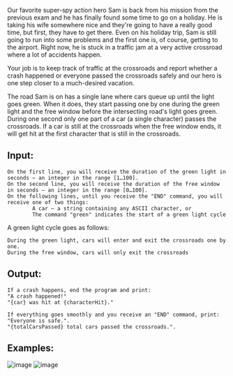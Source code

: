 Our favorite super-spy action hero Sam is back from his mission from the previous exam and he has finally found some time to go on a holiday. 
He is taking his wife somewhere nice and they're going to have a really good time, but first, they have to get there. Even on his holiday trip, Sam is still going to run into some problems and the first one is, of course, getting to the airport. Right now, he is stuck in a traffic jam at a very active crossroad where a lot of accidents happen.

Your job is to keep track of traffic at the crossroads and report whether a crash happened or everyone passed the crossroads safely and our hero is one step closer to a much-desired vacation.

The road Sam is on has a single lane where cars queue up until the light goes green. When it does, they start passing one by one during the green light and the free window before the intersecting road's light goes green. During one second only one part of a car (a single character) passes the crossroads. If a car is still at the crossroads when the free window ends, it will get hit at the first character that is still in the crossroads.

## Input:

	On the first line, you will receive the duration of the green light in seconds – an integer in the range [1…100].
	On the second line, you will receive the duration of the free window in seconds – an integer in the range [0…100].
	On the following lines, until you receive the "END" command, you will receive one of two things:
         	A car – a string containing any ASCII character, or
        	The command "green" indicates the start of a green light cycle
		
A green light cycle goes as follows:

	During the green light, cars will enter and exit the crossroads one by one.
	During the free window, cars will only exit the crossroads

## Output:

	If a crash happens, end the program and print:
	"A crash happened!"
	"{car} was hit at {characterHit}."

	If everything goes smoothly and you receive an "END" command, print:
	"Everyone is safe.".
	"{totalCarsPassed} total cars passed the crossroads.".

## Examples:

![image](https://user-images.githubusercontent.com/45227327/213012192-e7451139-e402-4a2f-a23b-86211f7f3202.png)
![image](https://user-images.githubusercontent.com/45227327/213012320-b7bf25e3-3945-40e4-817f-0de27f5a5431.png)

